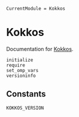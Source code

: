 ```@meta
CurrentModule = Kokkos
```

# Kokkos

Documentation for [Kokkos](https://github.com/Keluaa/Kokkos.jl).

```@docs
initialize
require
set_omp_vars
versioninfo
```

## Constants

```@docs
KOKKOS_VERSION
```
